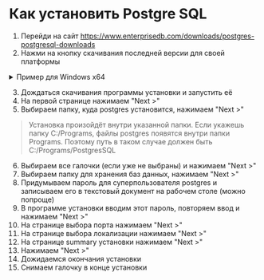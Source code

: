 # Как установить Postgre SQL

1. Перейди на сайт https://www.enterprisedb.com/downloads/postgres-postgresql-downloads
2. Нажми на кнопку скачивания последней версии для своей платформы

<details>
    <summary>Пример для Windows x64</summary>

![img-install-postgre-sql-1](./media/img-install-postgre-sql-windows-1.png)
</details>

3. Дождаться скачивания программы установки и запустить её
4. На первой странице нажимаем "Next >"
5. Выбираем папку, куда postgres установится, нажимаем "Next >"
> Установка произойдёт внутри указанной папки. Если укажешь папку C:/Programs, файлы postgres появятся внутри папки Programs. Поэтому путь в таком случае должен быть C:/Programs/PostgresSQL
6. Выбираем все галочки (если уже не выбраны) и нажимаем "Next >"
7. Выбираем папку для хранения баз данных, нажимаем "Next >"
8. Придумываем пароль для суперпользователя postgres и записываем его в текстовый документ на рабочем столе (можно попроще)
9. В программе установки вводим этот пароль, повторяем ввод и нажимаем "Next >"
10. На странице выбора порта нажимаем "Next >"
11. На странице выбора локализации нажимаем "Next >"
12. На странице summary установки нажимаем "Next >"
13. Нажимаем "Next >"
14. Дожидаемся окончания установки 
15. Снимаем галочку в конце установки